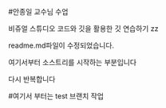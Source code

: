 #안종일 교수님 수업

비쥬얼 스튜디오 코드와 깃을 활용한 깃 연습하기
zz

readme.md파일이 수정되었습니다.

여기서부터 소스트리를 시작하는 부분입니다

다시 반복합니다


#여기서 부터는 test 브랜치 작업
